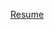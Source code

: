 [Resume]('https://github.com/jessefreitag/jessefreitag.github.io/blob/master/Jesse%20Freitag%20Resume.pdf')
